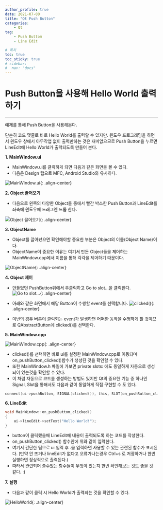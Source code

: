 ```yaml
---
author_profile: true
date: 2021-07-00
title: "Qt Push Button"
categories: 
    - Qt
tag: 
    - Push Buttom
    - Line Edit 

# 목차
toc: true  
toc_sticky: true 
# sidebar:
#  nav: "docs"
---
```


# Push Button을 사용해 Hello World 출력하기

---

예제를 통해 Push Button을 사용해본다.

단순히 코드 몇줄로 바로 Hello World를 출력할 수 있지만. 윈도우 프로그래밍을 하면서 윈도우 창에서 아무작업 없이 출력만하는 것은 재미없으므로 Push Button을 누르면 LineEdit에 Hello World가 출력되도록 만들어 본다.

**1. MainWindow.ui**
- MainWindow.ui를 클릭하게 되면 다음과 같은 화면을 볼 수 있다.
- 다음은 Design 탭으로 MFC, Android Studio와 유사하다.

![MainWindow.ui](/assets/images/Qt16.png){: .align-center}


**2. Object 끌어오기**
- 다음으로 왼쪽의 다양한 Object들 중에서 빨간 박스한 Push Button과 LineEdit를 좌측에 윈도우에 드래그엔 드롭 한다.

![Object 끌어오기](/assets/images/Qt17.png){: .align-center}

**3. ObjectName**
- Object를 끌어놨으면 확인해야할 중요한 부분은 Object의 이름(Object Name)이다.
- ObjectName이 중요한 이유는 여기서 만든 Object들을 제어하는 MainWindow.cpp에서 이름을 통해 각각을 제어하기 때문이다.

![ObjectName](/assets/images/Qt18.png){: .align-center}

**4. Object 제어**
- 만들었던 PushButton위에서 우클릭하고 Go to slot...을 클릭한다.
![Go to slot...](/assets/images/Qt19.png){: .align-center}

- 아래와 같은 화면에서 해당 Button이 수행할 event를 선택합니다. 
![clicked()](/assets/images/Qt20.png){: .align-center}
- 이번의 경우 버튼이 클릭되는 event가 발생하면 어떠한 동작을 수행하게 할 것이므로 QAbstractButton에 clicked()를 선택한다.


**5. MainWindow.cpp**

![MainWindow.cpp](/assets/images/Qt21.png){: .align-center}
- clicked()를 선택하면 바로 ui를 설정한 MainWindow.cpp로 이동되며 on_pushButton_clicked()함수가 생성된 것을 확인할 수 있다.
- 또한 MainWindow.h 파일에 가보면 private slots: 에도 동일하게 자동으로 생성되어 있는것을 확인할 수 있다.
- 이 처럼 자동으로 코드를 생성하는 방법도 있지만 Qt의 중요한 기능 중 하나인 Signal, Slot을 통해서도 다음과 같이 동일하게 직접 구현할 수 도 있다.
```c
connect(ui->pushButton, SIGNAL(clicked()), this, SLOT(on_pushButton_clicked()));
```

**6. LineEdit**

```c
void MainWindow::on_pushButton_clicked()
{
    ui->lineEdit->setText("Hello World!");
}
```

- button이 클릭했을때 LineEdit에 내용이 출력되도록 하는 코드를 작성한다.
- on_pushButton_clicked() 함수안에 위와 같이 입력한다.
- 여기서 간단한 팁으로 ui 입력 후 .을 입력하면 사용할 수 있는 관련된 함수가 표시된다.
    (만약 안 뜨거나 lineEdit가 없다고 오류가나는경우 Ctrl+s 로 저장하거나 한번 실행하면 정상적으로 출력된다.)
- 따라서 관련되어 쓸수있는 함수들이 무엇이 있는지 한번 확인해보는 것도 좋을 것 같다. :)

**7. 실행**


- 다음과 같이 클릭 시 Hello World가 출력되는 것을 확인할 수 있다.


![HelloWorld](/assets/images/Qt1.gif){: .align-center}